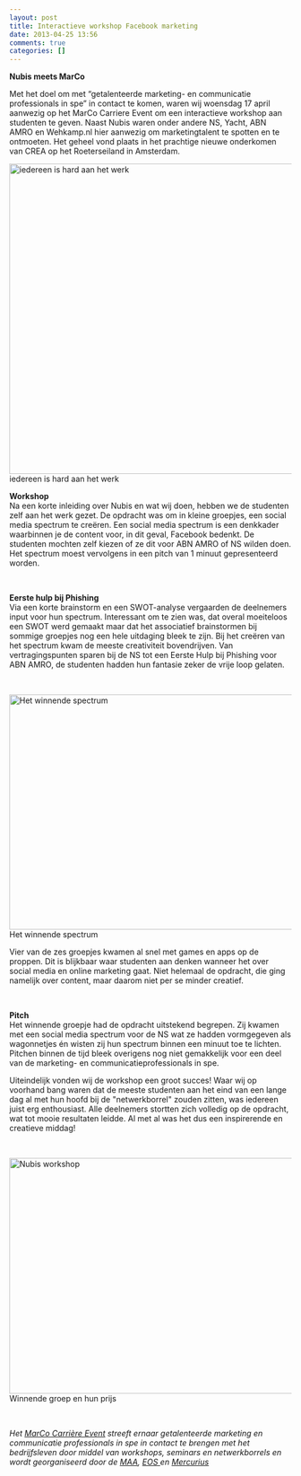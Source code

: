 ```yaml
---
layout: post
title: Interactieve workshop Facebook marketing
date: 2013-04-25 13:56
comments: true
categories: []
---
```

<p><strong>Nubis meets MarCo</strong></p>
<p>Met het doel om met “getalenteerde marketing- en communicatie professionals in spe” in contact te komen, waren wij woensdag 17 april aanwezig op het MarCo Carriere Event om een interactieve workshop aan studenten te geven. Naast Nubis waren onder andere NS, Yacht, ABN AMRO en Wehkamp.nl hier aanwezig om marketingtalent te spotten en te ontmoeten. Het geheel vond plaats in het prachtige nieuwe onderkomen van CREA op het Roeterseiland in Amsterdam.</p>
<p><a href="http://nubisonline.nl/wp-content/uploads/2013/04/IMG_2926.jpg"><img class="wp-image-710 " alt="iedereen is hard aan het werk" src="http://nubisonline.nl/wp-content/uploads/2013/04/IMG_2926-1024x1024.jpg" width="553" height="553" /></a> iedereen is hard aan het werk</p>
<p><strong>Workshop</strong><br />
Na een korte inleiding over Nubis en wat wij doen, hebben we de studenten zelf aan het werk gezet. De opdracht was om in kleine groepjes, een social media spectrum te creëren. Een social media spectrum is een denkkader waarbinnen je de content voor, in dit geval, Facebook bedenkt. De studenten mochten zelf kiezen of ze dit voor ABN AMRO of NS wilden doen. Het spectrum moest vervolgens in een pitch van 1 minuut gepresenteerd worden.</p>
<p>&nbsp;</p>
<p><strong>Eerste hulp bij Phishing</strong><br />
Via een korte brainstorm en een SWOT-analyse vergaarden de deelnemers input voor hun spectrum. Interessant om te zien was, dat overal moeiteloos een SWOT werd gemaakt maar dat het associatief brainstormen bij sommige groepjes nog een hele uitdaging bleek te zijn. Bij het creëren  van het spectrum kwam de meeste creativiteit bovendrijven. Van vertragingspunten sparen bij de NS tot een Eerste Hulp bij Phishing voor ABN AMRO, de studenten hadden hun fantasie zeker de vrije loop gelaten.</p>
<p>&nbsp;</p>
<p><a href="http://nubisonline.nl/wp-content/uploads/2013/04/IMG_2933.jpg"><img class="wp-image-711 " alt="Het winnende spectrum" src="http://nubisonline.nl/wp-content/uploads/2013/04/IMG_2933.jpg" width="560" height="419" /></a> Het winnende spectrum</p>
<p>Vier van de zes groepjes kwamen al snel met games en apps op de proppen. Dit is blijkbaar waar studenten aan denken wanneer het over social media en online marketing gaat. Niet helemaal de opdracht, die ging namelijk over content, maar daarom niet per se minder creatief.</p>
<p>&nbsp;</p>
<p><strong>Pitch</strong><br />
Het winnende groepje had de opdracht uitstekend begrepen. Zij kwamen met een social media spectrum voor de NS wat ze hadden vormgegeven als wagonnetjes én wisten zij hun spectrum binnen een minuut toe te lichten. Pitchen binnen de tijd bleek overigens nog niet gemakkelijk voor een deel van de marketing- en communicatieprofessionals in spe.</p>
<p>Uiteindelijk vonden wij de workshop een groot succes! Waar wij op voorhand bang waren dat de meeste studenten aan het eind van een lange dag al met hun hoofd bij de "netwerkborrel" zouden zitten, was iedereen juist erg enthousiast. Alle deelnemers stortten zich volledig op de opdracht, wat tot mooie resultaten leidde. Al met al was het dus een inspirerende en creatieve middag!</p>
<p>&nbsp;</p>
<p><a href="http://nubisonline.nl/wp-content/uploads/2013/04/IMG_2930.jpg"><img class="wp-image-712 " alt="Nubis workshop" src="http://nubisonline.nl/wp-content/uploads/2013/04/IMG_2930.jpg" width="560" height="420" /></a> Winnende groep en hun prijs</p>
<p>&nbsp;</p>
<p><em>Het <a href="http://www.marcocarriereevent.nl/" target="_blank">MarCo Carrière Event</a> streeft ernaar getalenteerde marketing en communicatie professionals in spe in contact te brengen met het bedrijfsleven door middel van workshops, seminars en netwerkborrels en wordt georganiseerd door de <a href="http://ma-amsterdam.nl/" target="_blank">MAA</a>, <a href="http://www.eos-vu.nl/nl/" target="_blank">EOS </a>en <a href="http://www.mercurius-uva.nl/" target="_blank">Mercurius</a></em></p>

